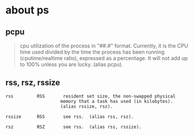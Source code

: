 # about ps

## pcpu

> cpu utilization of the process in "##.#"
format.  Currently, it is the CPU time used
divided by the time the process has been
running (cputime/realtime ratio), expressed as
a percentage.  It will not add up to 100%
unless you are lucky.  (alias pcpu).

## rss, rsz, rssize

```
rss         RSS       resident set size, the non-swapped physical
                     memory that a task has used (in kilobytes).
                     (alias rssize, rsz).

rssize      RSS       see rss.  (alias rss, rsz).

rsz         RSZ       see rss.  (alias rss, rssize).
```
